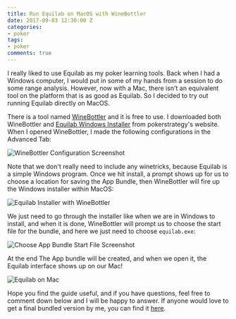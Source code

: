 ```yaml
---
title: Run Equilab on MacOS with WineBottler
date: 2017-09-03 12:30:00 Z
categories:
- poker
tags:
- poker
comments: true
---
```


I really liked to use Equilab as my poker learning tools. Back when I had a Windows computer, I would put in some of my hands from a session to do some range analysis. However, now with a Mac, there isn't an equivalent tool on the platform that is as good as Equilab. So I decided to try out running Equilab directly on MacOS.

There is a tool named [WineBottler](http://winebottler.kronenberg.org/) and it is free to use. I downloaded both WineBottler and [Equilab Windows Installer](https://www.pokerstrategy.com/poker-software-tools/equilab-holdem/) from pokerstrategy's website. When I opened WineBottler, I made the following configurations in the Advanced Tab:

![WineBottler Configuration Screenshot](/uploads/Screen%20Shot%202017-09-03%20at%2012.27.21%20PM.png)

Note that we don't really need to include any winetricks, because Equilab is a simple Windows program. Once we hit install, a prompt shows up for us to choose a location for saving the App Bundle, then WineBottler will fire up the Windows installer within MacOS:

![Equilab Installer with WineBottler](/uploads/Screen%20Shot%202017-09-03%20at%2012.28.00%20PM.png)

We just need to go through the installer like when we are in Windows to install, and when it is done, WineBottler will prompt us to choose the start file for the bundle, and here we just need to choose `equilab.exe`:

![Choose App Bundle Start File Screenshot](/uploads/screenshot.png)

At the end The App bundle will be created, and when we open it, the Equilab interface shows up on our Mac!

![Equilab on Mac](/uploads/Screen%20Shot%202017-09-03%20at%2012.27.16%20PM.png)

Hope you find the guide useful, and if you have questions, feel free to comment down below and I will be happy to answer. If anyone would love to get a final bundled version by me, you can find it [here](https://drive.google.com/file/d/0BxVaAslT4zEtMzVoZkRlMHBjRGs/view?usp=sharing).